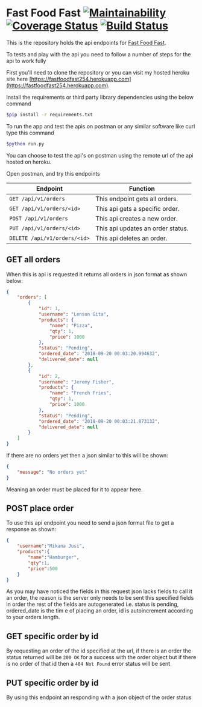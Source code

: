 # Fast Food Fast   [![Maintainability](https://api.codeclimate.com/v1/badges/a45a0bad4d14790897c1/maintainability)](https://codeclimate.com/github/tesh254/3f-api/maintainability) [![Coverage Status](https://coveralls.io/repos/github/tesh254/3f-api/badge.svg?branch=develop)](https://coveralls.io/github/tesh254/3f-api?branch=develop)           [![Build Status](https://travis-ci.org/tesh254/3f-api.svg?branch=develop)](https://travis-ci.org/tesh254/3f-api)


This is the repository holds the api endpoints for [Fast Food Fast](https://github.com/3f.git). 

To tests and play with the api you need to follow a number of steps for the api to work fully

First you'll need to clone the repository or you can visit my hosted heroku site here [https://fastfoodfast254.herokuapp.com](https://fastfoodfast254.herokuapp.com).

Install the requirements or third party library dependencies using the below command

```bash
$pip install -r requirements.txt
```

To run the app and test the apis on postman or any similar software like curl type this command

```bash
$python run.py
```

You can choose to test the api's on postman using the remote url of the api hosted on heroku.

Open postman, and try this endpoints

|Endpoint|Function|
|--------|--------|
| `GET /api/v1/orders`|This endpoint gets all orders. 
| `GET /api/v1/orders/<id>`|This api gets a specific order.
| `POST /api/v1/orders`|This api creates a new order.
| `PUT /api/v1/orders/<id>`|This api updates an order status.
| `DELETE /api/v1/orders/<id>`|This api deletes an order.


## GET all orders

When this is api is requested it returns all orders in json format as shown below:

```json
{
    "orders": [
        {
            "id": 1,
            "username": "Lenson Gita",
            "products": {
                "name": "Pizza",
                "qty": 1,
                "price": 1000
            },
            "status": "Pending",
            "ordered_date": "2018-09-20 00:03:20.994632",
            "delivered_date": null
        },
        {
            "id": 2,
            "username": "Jeremy Fisher",
            "products": {
                "name": "French Fries",
                "qty": 1,
                "price": 1000
            },
            "status": "Pending",
            "ordered_date": "2018-09-20 00:03:21.873132",
            "delivered_date": null
        }
    ]
}
```

If there are no orders yet then a json similar to this will be shown:

```json
{
    "message": "No orders yet"
}
```

Meaning an order must be placed for it to appear here.

## POST place order

To use this api endpoint you need to send a json format file to get a response as shown:

```json
{
    "username":"Mikana Jusi",
    "products":{
        "name":"Hamburger",
        "qty":1,
        "price":500
    }
}
```

As you may have noticed the fields in this request json lacks fields to call it an order, the reason is the server only needs to be sent this specified fields in order the rest of the fields are autogenerated i.e. status is pending, ordered_date is the tim e of placing an order, id is autoincrement according to your orders length.

## GET specific order by id

By requesting an order of the id specified at the url, if there is an order the status returned will be `200 OK` for a success with the order object but if there is no order of that id then a `404 Not Found` error status will be sent 

## PUT specific order by id

By using this endpoint an responding with a json object of the order status 